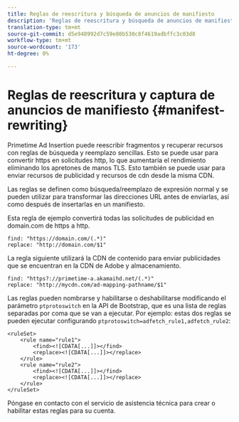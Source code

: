 ```yaml
---
title: Reglas de reescritura y búsqueda de anuncios de manifiesto
description: 'Reglas de reescritura y búsqueda de anuncios de manifiesto '
translation-type: tm+mt
source-git-commit: d5e948992d7c59e80b530c8f4619adbffc3c03d8
workflow-type: tm+mt
source-wordcount: '173'
ht-degree: 0%

---
```



# Reglas de reescritura y captura de anuncios de manifiesto {#manifest-rewriting}

Primetime Ad Insertion puede reescribir fragmentos y recuperar recursos con reglas de búsqueda y reemplazo sencillas.  Esto se puede usar para convertir https en solicitudes http, lo que aumentaría el rendimiento eliminando los apretones de manos TLS.  Esto también se puede usar para enviar recursos de publicidad y recursos de cdn desde la misma CDN.

Las reglas se definen como búsqueda/reemplazo de expresión normal y se pueden utilizar para transformar las direcciones URL antes de enviarlas, así como después de insertarlas en un manifiesto.

Esta regla de ejemplo convertirá todas las solicitudes de publicidad en domain.com de https a http.

```
find: "https://domain.com/(.*)"
replace: "http://domain.com/$1"
```

La regla siguiente utilizará la CDN de contenido para enviar publicidades que se encuentran en la CDN de Adobe y almacenamiento.

```
find: "https?://primetime-a.akamaihd.net/(.*)"
replace: "http://mycdn.com/ad-mapping-pathname/$1"
```

Las reglas pueden nombrarse y habilitarse o deshabilitarse modificando el parámetro `ptprotoswitch` en la API de Bootstrap, que es una lista de reglas separadas por coma que se van a ejecutar.  Por ejemplo: estas dos reglas se pueden ejecutar configurando `ptprotoswitch=adfetch_rule1,adfetch_rule2`:

```
<ruleSet>
    <rule name="rule1">
        <find><![CDATA[...]]></find>
        <replace><![CDATA[...]]></replace>
    </rule>
    <rule name="rule2">
        <find><![CDATA[...]]></find>
        <replace><![CDATA[...]]></replace>
    </rule>
</ruleSet>
```

Póngase en contacto con el servicio de asistencia técnica para crear o habilitar estas reglas para su cuenta.